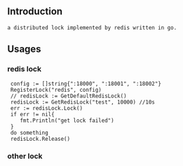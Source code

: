 ## Introduction
    a distributed lock implemented by redis written in go.

## Usages
### redis lock
     config := []string{":18000", ":18001", ":18002"}
     RegisterLock("redis", config)
     // redisLock := GetDefaultRedisLock()
     redisLock := GetRedisLock("test", 10000) //10s
     err := redisLock.Lock()
     if err != nil{
        fmt.Println("get lock failed")
     }
     do something
     redisLock.Release()

### other lock
    
    